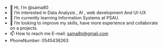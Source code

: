 - 👋 Hi, I’m @sama80
- 👀 I’m interested in Data Analysis ,  AI , web development And UI-UX
- 🌱 I’m currently learning Information Systems at PSAU.
- 💞️ I’m looking to improve my skills, have more experience and collaborate on a projects.
- 📫 How to reach me E-mail: sama8n@gmail.com 
- PhoneNumber: 0545438263

<!---
sama80/sama80 is a ✨ special ✨ repository because its `README.md` (this file) appears on your GitHub profile.
You can click the Preview link to take a look at your changes.
--->
